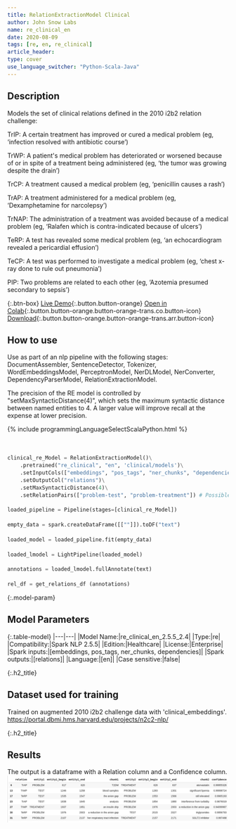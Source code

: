 ```yaml
---
title: RelationExtractionModel Clinical
author: John Snow Labs
name: re_clinical_en
date: 2020-08-09
tags: [re, en, re_clinical]
article_header:
type: cover
use_language_switcher: "Python-Scala-Java"
---
```


## Description

Models the set of clinical relations defined in the 2010 i2b2 relation challenge:

TrIP: A certain treatment has improved or cured a medical problem (eg, ‘infection resolved with antibiotic course’)

TrWP: A patient's medical problem has deteriorated or worsened because of or in spite of a treatment being administered (eg, ‘the tumor was growing despite the drain’)

TrCP: A treatment caused a medical problem (eg, ‘penicillin causes a rash’)

TrAP: A treatment administered for a medical problem (eg, ‘Dexamphetamine for narcolepsy’)

TrNAP: The administration of a treatment was avoided because of a medical problem (eg, ‘Ralafen which is contra-indicated because of ulcers’)

TeRP: A test has revealed some medical problem (eg, ‘an echocardiogram revealed a pericardial effusion’)

TeCP: A test was performed to investigate a medical problem (eg, ‘chest x-ray done to rule out pneumonia’)

PIP: Two problems are related to each other (eg, ‘Azotemia presumed secondary to sepsis’)


{:.btn-box}
[Live Demo](){:.button.button-orange}
[Open in Colab](https://colab.research.google.com/github/JohnSnowLabs/spark-nlp-workshop/blob/master/tutorials/Certification_Trainings/Healthcare/10.Clinical_Relation_Extraction.ipynb){:.button.button-orange.button-orange-trans.co.button-icon}
[Download](https://s3.amazonaws.com/auxdata.johnsnowlabs.com/clinical/models/re_clinical_en_2.5.5_2.4_1596928426753.zip){:.button.button-orange.button-orange-trans.arr.button-icon}

## How to use

Use as part of an nlp pipeline with the following stages: DocumentAssembler, SentenceDetector, Tokenizer, WordEmbeddingsModel, PerceptronModel, NerDLModel, NerConverter, DependencyParserModel, RelationExtractionModel.

The precision of the RE model is controlled by "setMaxSyntacticDistance(4)", which sets the maximum syntactic distance between named entities to 4. A larger value will improve recall at the expense at lower precision.


{% include programmingLanguageSelectScalaPython.html %}


```python


clinical_re_Model = RelationExtractionModel()\
    .pretrained("re_clinical", "en", 'clinical/models')\
    .setInputCols(["embeddings", "pos_tags", "ner_chunks", "dependencies"])\
    .setOutputCol("relations")\
    .setMaxSyntacticDistance(4)\
    .setRelationPairs(["problem-test", "problem-treatment"]) # Possible relation pairs. Default is all relations.

loaded_pipeline = Pipeline(stages=[clinical_re_Model])

empty_data = spark.createDataFrame([[""]]).toDF("text")

loaded_model = loaded_pipeline.fit(empty_data)

loaded_lmodel = LightPipeline(loaded_model)

annotations = loaded_lmodel.fullAnnotate(text)

rel_df = get_relations_df (annotations)
```

{:.model-param}
## Model Parameters

{:.table-model}
|---|---|
|Model Name:|re_clinical_en_2.5.5_2.4|
|Type:|re|
|Compatibility:|Spark NLP 2.5.5|
|Edition:|Healthcare|
|License:|Enterprise|
|Spark inputs:|[embeddings, pos_tags, ner_chunks, dependencies]|
|Spark outputs:|[relations]|
|Language:|[en]|
|Case sensitive:|false|

{:.h2_title}
## Dataset used for training
Trained on augmented 2010 i2b2 challenge data with 'clinical_embeddings'.
https://portal.dbmi.hms.harvard.edu/projects/n2c2-nlp/

{:.h2_title}
## Results
The output is a dataframe with a Relation column and a Confidence column.
![](re_clinical.png) 